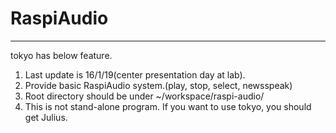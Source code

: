 # RaspiAudio

---

tokyo has below feature.

1. Last update is 16/1/19(center presentation day at lab).
2. Provide basic RaspiAudio system.(play, stop, select, newsspeak)
3. Root directory should be under ~/workspace/raspi-audio/ 
4. This is not stand-alone program. If you want to use tokyo, you should get Julius.
 
